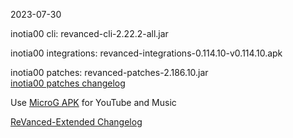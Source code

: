2023-07-30
  
inotia00 cli: revanced-cli-2.22.2-all.jar  

inotia00 integrations: revanced-integrations-0.114.10-v0.114.10.apk  

inotia00 patches: revanced-patches-2.186.10.jar  
[inotia00 patches changelog](https://github.com/inotia00/revanced-patches/releases/tag/v2.186.10)  

Use [MicroG APK](https://github.com/inotia00/VancedMicroG/releases/latest/download/microg.apk) for YouTube and Music

[ReVanced-Extended Changelog](https://github.com/Kingsmanvn-Official/ReVanced-Extended/blob/main/changelog.md)
